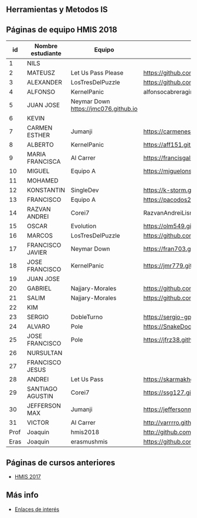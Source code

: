 ﻿## Herramientas y Metodos IS

## Páginas de equipo HMIS 2018

id | Nombre estudiante  | Equipo | Página personal
-- | ----------------- | ----------------- | -----------------
1 | NILS               |   |   
2 | MATEUSZ            | Let Us Pass Please | https://github.com/mbereszczuk  
3 | ALEXANDER          | LosTresDelPuzzle  | https://github.com/Lilium213  
4 | ALFONSO            |   KernelPanic|   alfonsocabreragimenez.github.io
5 | JUAN JOSE          |   Neymar Down   https://jmc076.github.io
6 | KEVIN              |   |   
7 | CARMEN ESTHER      | Jumanji  | https://carmenesther.github.io/  	
8 | ALBERTO            | KernelPanic  |  https://aff151.github.io/ 
9 | MARIA FRANCISCA    | Al Carrer | https://francisgalvez.github.io/  
10 | MIGUEL             | Equipo A  |  https://miguelons11.github.io/
11 | MOHAMED            |   |  
12 | KONSTANTIN         |  SingleDev  |  https://k-storm.github.io
13 | FRANCISCO          | Equipo A  |  https://pacodos222.github.io/
14 | RAZVAN ANDREI      |Corei7|RazvanAndreiLismanu.github.io
15 | OSCAR              | Evolution | https://olm549.github.io 
16 | MARCOS             |  LosTresDelPuzzle |  https://github.com/marcoslupion
17 | FRANCISCO JAVIER   |  Neymar Down |  https://fran703.github.io/fmg703.github.io/
18 | JOSE FRANCISCO     |   KernelPanic|  https://jmr779.github.io/ 
19 | JUAN JOSE          |   |  
20 | GABRIEL            | Najjary-Morales  |  https://github.com/gmc456
21 | SALIM              | Najjary-Morales  |  https://github.com/lydzje
22 | KIM                |   |  
23 | SERGIO             | DobleTurno  | https://sergio-gps.github.io/ 
24 | ALVARO             |  Pole |  https://SnakeDoc12.github.io
25 | JOSE FRANCISCO     | Pole | https://jfrz38.github.io/  
26 | NURSULTAN          |   |  
27 | FRANCISCO JESUS    |   |  
28 | ANDREI             | Let Us Pass  |  https://skarmakhovich.github.io
29 | SANTIAGO AGUSTIN   | Corei7  | https://ssg127.github.io/  
30 | JEFFERSON MAX      | Jumanji  |   https://jeffersonmax90.github.io/jeffersontomala.github.io/
31 | VICTOR             | Al Carrer |  http://varrrro.github.io
Prof | Joaquin | hmis2018 | http://github.com/ualjjcanada
Eras | Joaquin | erasmushmis | https://github.com/ualjjcanada

## Páginas de cursos anteriores
* [HMIS 2017](index2017.md)

## Más info
* [Enlaces de interés](enlaces.md)
